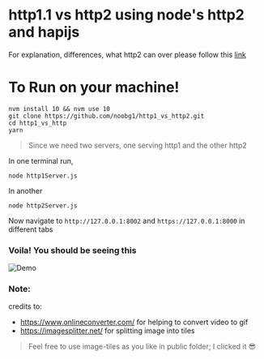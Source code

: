 # http1.1 vs http2 using node's http2 and hapijs

For explanation, differences, what http2 can over please follow this [link](https://medium.com/@noobj/exploring-http2-part-1-overview-dc3e9b53968f)

# To Run on your machine!
```
nvm install 10 && nvm use 10
git clone https://github.com/noobg1/http1_vs_http2.git
cd http1_vs_http
yarn
```
> Since we need two servers, one serving http1 and the other http2

In one terminal run,
```
node http1Server.js
```
In another
```
node http2Server.js
```

Now navigate to `http://127.0.0.1:8002` and `https://127.0.0.1:8000` in different tabs


### Voila! You should be seeing this
![Demo](out.gif?raw=true "Demo : gui mode")

### Note:
credits to:
  - https://www.onlineconverter.com/ for helping to convert video to gif
  - https://imagesplitter.net/ for splitting image into tiles

> Feel free to use image-tiles as you like in public folder; I clicked it :sunglasses:


